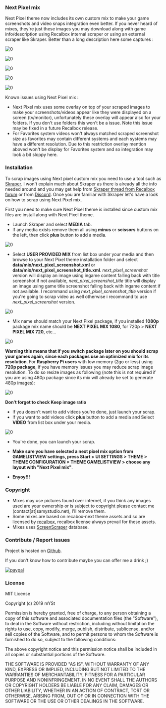 ### Next Pixel mix
Next Pixel theme now includes its own custom mix to make your game screenshots and video snaps integration even better. If you never heard of mixes, they're just these images you may download along with game info/description using Recalbox internal scraper or using an external scraper like Skraper. Better than a long description here some captures :

![0](https://raw.githubusercontent.com/samystudio/es-next-pixel/master/screenshots/tetris.gif)

![0](https://raw.githubusercontent.com/samystudio/es-next-pixel/master/screenshots/donkey_kong_ii.gif)

![0](https://raw.githubusercontent.com/samystudio/es-next-pixel/master/screenshots/metroid_zero_mission.gif)

![0](https://raw.githubusercontent.com/samystudio/es-next-pixel/master/screenshots/super_mario_kart.gif)

![0](https://raw.githubusercontent.com/samystudio/es-next-pixel/master/screenshots/god_of_war_chains_of_olympus.gif)

Known issues using Next Pixel mix :
- Next Pixel mix uses some overlay on top of your scraped images to make your screenshots/videos appear like they were displayed on a screen (tv/monitor), unfortunately these overlay will appear also for your folders. If you don't use folders this won't be a issue. Note this issue may be fixed in a future Recalbox release.
- For Favorites system videos won't always matched scraped screenshot size as favorites may contain different systems and each systems may have a different resolution. Due to this restriction overlay mention aboved won't be display for Favorites system and so integration may look a bit sloppy here.


### Installation
To scrap images using Next pixel custom mix you need to use a tool such as [Skraper](https://www.skraper.net/). I won't explain much about Skraper as there is already all the info needed around  and you may get help from [Skraper thread from Recalbox forum](https://forum.recalbox.com/topic/13953/soft-skraper) or from [Discord](https://discordapp.com/invite/VNNBkaq). Once you are familiar with Skraper let's have a look on how to scrap using Next Pixel mix.

First you need to make sure Next Pixel theme is installed since custom mix files are install along with Next Pixel theme.
- Launch Skraper and select **MEDIA** tab.
- If any media exists remove them all using **minus** or **scissors** buttons on the left, then click **plus** button to add a media.

![0](https://raw.githubusercontent.com/samystudio/es-next-pixel/master/mix/help/0.png)

- Select **USER PROVIDED MIX** from list box under your media and then browse to your Next Pixel theme installation folder and select **data/mix/next_pixel_screenshot.xml** or **data/mix/next_pixel_screenshot_title.xml**. *next_pixel_screenshot* version will display an image using ingame content falling back with title screenshot if not available, *next_pixel_screenshot_title* title will display an image using game title screenshot falling back with ingame content if not available. I recommand using *next_pixel_screenshot_title* version if you're going to scrap video as well otherwise i recommand to use *next_pixel_screenshot* version.

![0](https://raw.githubusercontent.com/samystudio/es-next-pixel/master/mix/help/1.png)

- Mix name should match your Next Pixel package, if you installed **1080p** package mix name should be **NEXT PIXEL MIX 1080**, for 720p > **NEXT PIXEL MIX 720**, etc...

![0](https://raw.githubusercontent.com/samystudio/es-next-pixel/master/mix/help/2.png)

**Warning this means that if you switch package later on you should scrap your games again, since each packages use an optimized mix for its resolution**.
For **Raspberry Pi users** with low memory (2go or less) using **720p package**, if you have memory issues you may reduce scrap image resolution. To do so resize images as following (note this is not required if you are using 480p package since its mix will already be set to generate 480p images): 

![0](https://raw.githubusercontent.com/samystudio/es-next-pixel/master/mix/help/3.png)

**Don't forget to check Keep image ratio**
- If you doesn't want to add videos you're done, just launch your scrap.
- If you want to add videos click **plus** button to add a media and Select **VIDEO** from list box under your media.

![0](https://raw.githubusercontent.com/samystudio/es-next-pixel/master/mix/help/4.png)

- You're done, you can launch your scrap.

- **Make sure you have selected a next pixel mix option from GAMELISTVIEW settings, press Start > UI SETTINGS > THEME > THEME CONFIGURATION > THEME GAMELISTVIEW > choose any layout with "Next Pixel mix"**.
- **Enyoy!!!**


### Copyright
- Mixes may use pictures found over internet, if you think any images used are your ownership or is subject to copyright please contact me (contact[at]samystudio.net), I'll remove them.
- Some mixes are based on recabox-next theme assets and so are licensed by [recalbox](https://gitlab.com/recalbox/recalbox-themes), recalbox license always prevail for these assets.
- Mixes uses [ScreenScraper](https://www.screenscraper.fr/) database.


### Contribute / Report issues
Project is hosted on [Github](https://github.com/SamYStudiO/es-theme-next-pixel).

If you don't know how to contribute maybe you can offer me a drink ;)

[![paypal](https://www.paypalobjects.com/en_US/i/btn/btn_donateCC_LG.gif)](https://www.paypal.com/cgi-bin/webscr?cmd=_s-xclick&hosted_button_id=GZTG62E8M467W&source=url)


### License
MIT License

Copyright (c) 2019 mYSt

Permission is hereby granted, free of charge, to any person obtaining a copy
of this software and associated documentation files (the "Software"), to deal
in the Software without restriction, including without limitation the rights
to use, copy, modify, merge, publish, distribute, sublicense, and/or sell
copies of the Software, and to permit persons to whom the Software is
furnished to do so, subject to the following conditions:

The above copyright notice and this permission notice shall be included in all
copies or substantial portions of the Software.

THE SOFTWARE IS PROVIDED "AS IS", WITHOUT WARRANTY OF ANY KIND, EXPRESS OR
IMPLIED, INCLUDING BUT NOT LIMITED TO THE WARRANTIES OF MERCHANTABILITY,
FITNESS FOR A PARTICULAR PURPOSE AND NONINFRINGEMENT. IN NO EVENT SHALL THE
AUTHORS OR COPYRIGHT HOLDERS BE LIABLE FOR ANY CLAIM, DAMAGES OR OTHER
LIABILITY, WHETHER IN AN ACTION OF CONTRACT, TORT OR OTHERWISE, ARISING FROM,
OUT OF OR IN CONNECTION WITH THE SOFTWARE OR THE USE OR OTHER DEALINGS IN THE
SOFTWARE.


